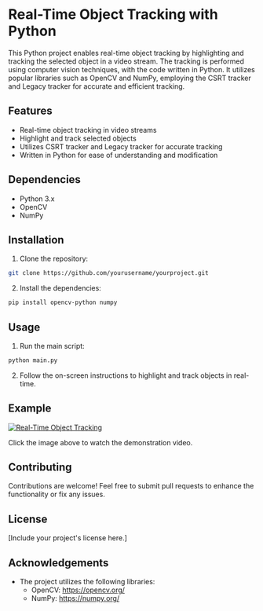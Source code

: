 # Real-Time Object Tracking with Python

This Python project enables real-time object tracking by highlighting and tracking the selected object in a video stream. The tracking is performed using computer vision techniques, with the code written in Python. It utilizes popular libraries such as OpenCV and NumPy, employing the CSRT tracker and Legacy tracker for accurate and efficient tracking.

## Features

- Real-time object tracking in video streams
- Highlight and track selected objects
- Utilizes CSRT tracker and Legacy tracker for accurate tracking
- Written in Python for ease of understanding and modification

## Dependencies

- Python 3.x
- OpenCV
- NumPy

## Installation

1. Clone the repository:

```bash
git clone https://github.com/yourusername/yourproject.git
```

2. Install the dependencies:

```bash
pip install opencv-python numpy
```

## Usage

1. Run the main script:

```bash
python main.py
```

2. Follow the on-screen instructions to highlight and track objects in real-time.

## Example

[![Real-Time Object Tracking](https://img.youtube.com/vi/QYurBK-6DoI/0.jpg)](https://www.youtube.com/watch?v=QYurBK-6DoI)

Click the image above to watch the demonstration video.



## Contributing

Contributions are welcome! Feel free to submit pull requests to enhance the functionality or fix any issues.

## License

[Include your project's license here.]

## Acknowledgements

- The project utilizes the following libraries:
  - OpenCV: https://opencv.org/
  - NumPy: https://numpy.org/

